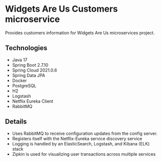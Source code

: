 # Widgets Are Us Customers microservice

Provides customers information for Widgets Are Us microservices project.

## Technologies
- Java 17
- Spring Boot 2.7.10
- Spring Cloud 2021.0.6
- Spring Data JPA
- Docker
- PostgreSQL
- H2
- Logstash
- Netflix Eureka Client
- RabbitMQ

## Details

- Uses RabbitMQ to receive configuration updates from the config server.
- Registers itself with the Netflix-Eureka service discovery service
- Logging is handled by an ElasticSearch, Logstash, and Kibana (ELK) stack
- Zipkin is used for visualizing user transactions across multiple services
